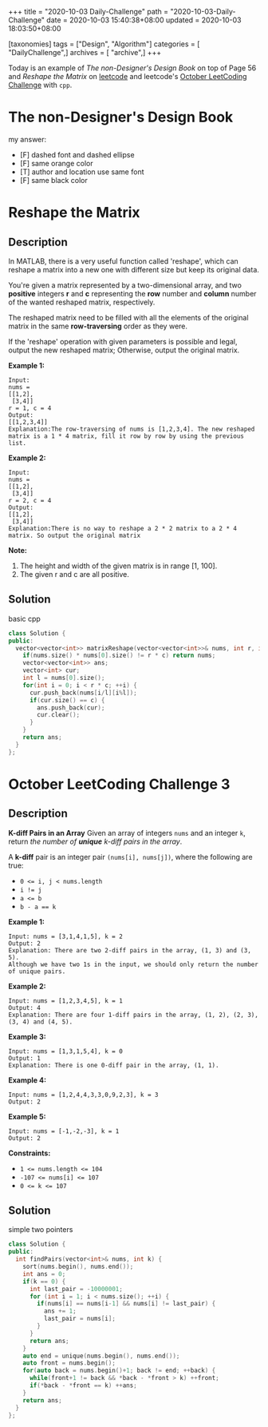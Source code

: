 +++
title = "2020-10-03 Daily-Challenge"
path = "2020-10-03-Daily-Challenge"
date = 2020-10-03 15:40:38+08:00
updated = 2020-10-03 18:03:50+08:00

[taxonomies]
tags = ["Design", "Algorithm"]
categories = [ "DailyChallenge",]
archives = [ "archive",]
+++

Today is an example of *The non-Designer's Design Book* on top of Page 56 and *Reshape the Matrix* on [leetcode](https://leetcode.com/problems/reshape-the-matrix/) and leetcode's [October LeetCoding Challenge](https://leetcode.com/explore/challenge/card/october-leetcoding-challenge/559/week-1-october-1st-october-7th/3482/) with `cpp`.

<!-- more -->

# The non-Designer's Design Book

my answer:

- [F] dashed font and dashed ellipse
- [F] same orange color
- [T] author and location use same font
- [F] same black color

# Reshape the Matrix

## Description

In MATLAB, there is a very useful function called 'reshape', which can reshape a matrix into a new one with different size but keep its original data.

You're given a matrix represented by a two-dimensional array, and two **positive** integers **r** and **c** representing the **row** number and **column** number of the wanted reshaped matrix, respectively.

The reshaped matrix need to be filled with all the elements of the original matrix in the same **row-traversing** order as they were.

If the 'reshape' operation with given parameters is possible and legal, output the new reshaped matrix; Otherwise, output the original matrix.

**Example 1:**

```
Input: 
nums = 
[[1,2],
 [3,4]]
r = 1, c = 4
Output: 
[[1,2,3,4]]
Explanation:The row-traversing of nums is [1,2,3,4]. The new reshaped matrix is a 1 * 4 matrix, fill it row by row by using the previous list.
```

**Example 2:**

```
Input: 
nums = 
[[1,2],
 [3,4]]
r = 2, c = 4
Output: 
[[1,2],
 [3,4]]
Explanation:There is no way to reshape a 2 * 2 matrix to a 2 * 4 matrix. So output the original matrix
```

**Note:**

1. The height and width of the given matrix is in range [1, 100].
2. The given r and c are all positive.

## Solution

basic cpp

``` cpp
class Solution {
public:
  vector<vector<int>> matrixReshape(vector<vector<int>>& nums, int r, int c) {
    if(nums.size() * nums[0].size() != r * c) return nums;
    vector<vector<int>> ans;
    vector<int> cur;
    int l = nums[0].size();
    for(int i = 0; i < r * c; ++i) {
      cur.push_back(nums[i/l][i%l]);
      if(cur.size() == c) {
        ans.push_back(cur);
        cur.clear();
      }
    }
    return ans;
  }
};
```

# October LeetCoding Challenge 3

## Description

**K-diff Pairs in an Array**
Given an array of integers `nums` and an integer `k`, return *the number of **unique** k-diff pairs in the array*.

A **k-diff** pair is an integer pair `(nums[i], nums[j])`, where the following are true:

- `0 <= i, j < nums.length`
- `i != j`
- `a <= b`
- `b - a == k`

**Example 1:**

```
Input: nums = [3,1,4,1,5], k = 2
Output: 2
Explanation: There are two 2-diff pairs in the array, (1, 3) and (3, 5).
Although we have two 1s in the input, we should only return the number of unique pairs.
```

**Example 2:**

```
Input: nums = [1,2,3,4,5], k = 1
Output: 4
Explanation: There are four 1-diff pairs in the array, (1, 2), (2, 3), (3, 4) and (4, 5).
```

**Example 3:**

```
Input: nums = [1,3,1,5,4], k = 0
Output: 1
Explanation: There is one 0-diff pair in the array, (1, 1).
```

**Example 4:**

```
Input: nums = [1,2,4,4,3,3,0,9,2,3], k = 3
Output: 2
```

**Example 5:**

```
Input: nums = [-1,-2,-3], k = 1
Output: 2
```

**Constraints:**

- `1 <= nums.length <= 104`
- `-107 <= nums[i] <= 107`
- `0 <= k <= 107`
## Solution

simple two pointers

```cpp
class Solution {
public:
  int findPairs(vector<int>& nums, int k) {
    sort(nums.begin(), nums.end());
    int ans = 0;
    if(k == 0) {
      int last_pair = -10000001;
      for (int i = 1; i < nums.size(); ++i) {
        if(nums[i] == nums[i-1] && nums[i] != last_pair) {
          ans += 1;
          last_pair = nums[i];
        }
      }
      return ans;
    }
    auto end = unique(nums.begin(), nums.end());
    auto front = nums.begin();
    for(auto back = nums.begin()+1; back != end; ++back) {
      while(front+1 != back && *back - *front > k) ++front;
      if(*back - *front == k) ++ans;
    }
    return ans;
  }
};
```
